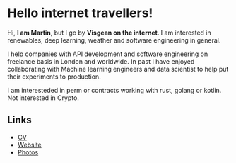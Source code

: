 # Hello internet travellers!

Hi, **I am Martin**, but I go by **Visgean on the internet**. I am interested in renewables, deep learning, weather and software engineering in general.

I help companies with API development and software engineering on freelance basis in London and worldwide. In past I have enjoyed collaborating with Machine learning engineers and data scientist to help put their experiments to production.

I am interesteded in perm or contracts working with rust, golang or kotlin. Not interested in Crypto. 


## Links

- [CV](https://visgean.me/cv.pdf)
- [Website](https://visgean.me)
- [Photos](https://tintinburgh.com/)
